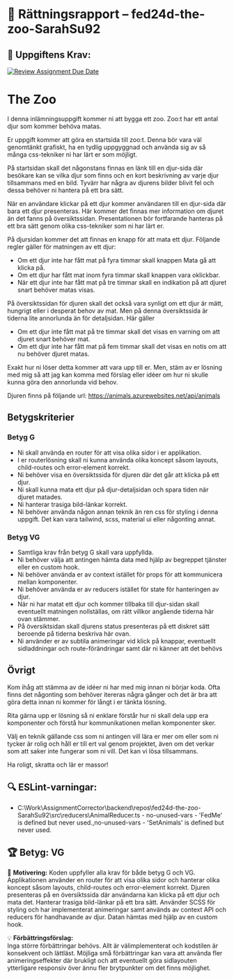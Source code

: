 # 📌 Rättningsrapport – fed24d-the-zoo-SarahSu92

## 🎯 Uppgiftens Krav:
[![Review Assignment Due Date](https://classroom.github.com/assets/deadline-readme-button-22041afd0340ce965d47ae6ef1cefeee28c7c493a6346c4f15d667ab976d596c.svg)](https://classroom.github.com/a/wHj4KLdN)
# The Zoo

I denna inlämningsuppgift kommer ni att bygga ett zoo. Zoo:t har ett antal djur som kommer behöva matas. 

Er uppgift kommer att göra en startsida till zoo:t. Denna bör vara väl genomtänkt grafiskt, ha en tydlig uppgyggnad
och använda sig av så många css-tekniker ni har lärt er som möjligt. 

På startsidan skall det någonstans finnas en länk till en djur-sida där besökare kan se vilka djur som finns och en
kort beskrivning av varje djur tillsammans med en bild. Tyvärr har några av djurens bilder blivit fel och dessa behöver
ni hantera på ett bra sätt. 

När en användare klickar på ett djur kommer användaren till en djur-sida där bara ett djur presenteras. Här kommer det
finnas mer information om djuret än det fanns på översiktssidan. Presentationen bör fortfarande hanteras på ett bra sätt
genom olika css-tekniker som ni har lärt er. 

På djursidan kommer det att finnas en knapp för att mata ett djur. Följande regler gäller för matningen av ett djur:

- Om ett djur inte har fått mat på fyra timmar skall knappen Mata gå att klicka på.
- Om ett djur har fått mat inom fyra timmar skall knappen vara oklickbar.
- När ett djur inte har fått mat på tre timmar skall en indikation på att djuret snart behöver matas visas.

På översiktssidan för djuren skall det också vara synligt om ett djur är mätt, hungrigt eller i desperat behov av mat. 
Men på denna översiktssida är tiderna lite annorlunda än för detaljsidan. Här gäller

- Om ett djur inte fått mat på tre timmar skall det visas en varning om att djuret snart behöver mat. 
- Om ett djur inte har fått mat på fem timmar skall det visas en notis om att nu behöver djuret matas. 

Exakt hur ni löser detta kommer att vara upp till er. Men, stäm av er lösning med mig så att jag kan komma med
förslag eller idéer om hur ni skulle kunna göra den annorlunda vid behov. 

Djuren finns på följande url: https://animals.azurewebsites.net/api/animals

## Betygskriterier

### Betyg G

- Ni skall använda en router för att visa olika sidor i er applikation. 
- I er routerlösning skall ni kunna använda olika koncept såsom layouts, child-routes och error-element korrekt.
- Ni behöver visa en översiktssida för djuren där det går att klicka på ett djur. 
- Ni skall kunna mata ett djur på djur-detaljsidan och spara tiden när djuret matades. 
- Ni hanterar trasiga bild-länkar korrekt.
- Ni behöver använda någon annan teknik än ren css för styling i denna uppgift. Det kan vara tailwind, scss, material ui eller någonting annat. 

### Betyg VG

- Samtliga krav från betyg G skall vara uppfyllda. 
- Ni behöver välja att antingen hämta data med hjälp av begreppet tjänster eller en custom hook. 
- Ni behöver använda er av context istället för props för att kommunicera mellan komponenter. 
- Ni behöver använda er av reducers istället för state för hanteringen av djur. 
- När ni har matat ett djur och kommer tillbaka till djur-sidan skall eventuellt matningen nollställas, om rätt villkor angående tiderna här ovan stämmer. 
- På översiktsidan skall djurens status presenteras på ett diskret sätt beroende på tiderna beskriva här ovan. 
- Ni använder er av subtila animeringar vid klick på knappar, eventuellt sidladdningar och route-förändringar samt där ni känner att det behövs

## Övrigt

Kom ihåg att stämma av de idéer ni har med mig innan ni börjar koda. Ofta finns det någonting som behöver itereras några gånger och det är bra att göra
detta innan ni kommer för långt i er tänkta lösning. 

Rita gärna upp er lösning så ni enklare förstår hur ni skall dela upp era komponenter och förstå hur kommunikationen mellan komponenter sker.

Välj en teknik gällande css som ni antingen vill lära er mer om eller som ni tycker är rolig och håll er till ert val genom projektet, även om det verkar som att saker inte fungerar som ni vill. Det kan vi lösa tillsammans. 

Ha roligt, skratta och lär er massor!


## 🔍 ESLint-varningar:
- C:\Work\AssignmentCorrector\backend\repos\fed24d-the-zoo-SarahSu92\src\reducers\AnimalReducer.ts - no-unused-vars - 'FedMe' is defined but never used.,no-unused-vars - 'SetAnimals' is defined but never used.

## 🏆 **Betyg: VG**
📌 **Motivering:** Koden uppfyller alla krav för både betyg G och VG. Applikationen använder en router för att visa olika sidor och hanterar olika koncept såsom layouts, child-routes och error-element korrekt. Djuren presenteras på en översiktssida där användarna kan klicka på ett djur och mata det. Hanterar trasiga bild-länkar på ett bra sätt. Använder SCSS för styling och har implementerat animeringar samt används av context API och reducers för handhavande av djur. Datan hämtas med hjälp av en custom hook.

💡 **Förbättringsförslag:**  
Inga större förbättringar behövs. Allt är välimplementerat och kodstilen är konsekvent och lättläst. Möjliga små förbättringar kan vara att använda fler animeringseffekter där brukligt och att eventuellt göra sidlayouten ytterligare responsiv över ännu fler brytpunkter om det finns möjlighet.